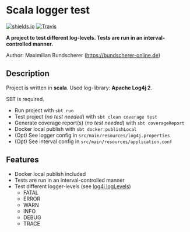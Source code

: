 # Scala logger test

[![shields.io](http://img.shields.io/badge/license-Apache2-blue.svg)](http://www.apache.org/licenses/LICENSE-2.0.txt)
[![Travis](https://img.shields.io/travis/rust-lang/rust.svg)](#)

**A project to test different log-levels. Tests are run in an interval-controlled manner.**

Author: Maximilian Bundscherer (https://bundscherer-online.de)

## Description

Project is written in **scala**. Used log-library: **Apache Log4j 2**.

SBT is required.

- Run project with ``sbt run``
- Test project (*no test needed*) with ``sbt clean coverage test``
- Generate coverage report(s) (*no test needed*) with ``sbt coverageReport``
- Docker local publish with ``sbt docker:publishLocal``
- (Opt) See logger config in ``src/main/resources/log4j.properties``
- (Opt) See interval config in ``src/main/resources/application.conf``

## Features

- Docker local publish included
- Tests are run in an interval-controlled manner
- Test different logger-levels (see [log4j logLevels](https://logging.apache.org/log4j/2.x/manual/customloglevels.html))
    - FATAL
    - ERROR
    - WARN
    - INFO
    - DEBUG
    - TRACE

